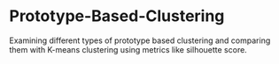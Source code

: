 # Prototype-Based-Clustering
Examining different types of prototype based clustering and comparing them with K-means clustering using metrics like silhouette score.
